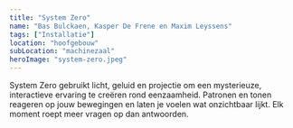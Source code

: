 ```yaml
---
title: "System Zero"
name: "Bas Bulckaen, Kasper De Frene en Maxim Leyssens"
tags: ["Installatie"]
location: "hoofgebouw"
subLocation: "machinezaal"
heroImage: "system-zero.jpeg"
---
```


System Zero gebruikt licht, geluid en projectie om een mysterieuze, interactieve ervaring te creëren rond eenzaamheid. Patronen en tonen reageren op jouw bewegingen en laten je voelen wat onzichtbaar lijkt. Elk moment roept meer vragen op dan antwoorden.
